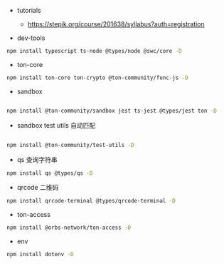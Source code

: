 
* tutorials
  * https://stepik.org/course/201638/syllabus?auth=registration

* dev-tools

```bash
npm install typescript ts-node @types/node @swc/core -D

```


* ton-core
``` bash
npm install ton-core ton-crypto @ton-community/func-js -D

```


* sandbox
```bash

npm install @ton-community/sandbox jest ts-jest @types/jest ton -D

```



* sandbox test utils
自动匹配 
```bash

npm install @ton-community/test-utils -D

```


* qs
查询字符串
``` bash
npm install qs @types/qs -D
```


* qrcode
二维码
```bash
npm install qrcode-terminal @types/qrcode-terminal -D
```


* ton-access

```bash
npm install @orbs-network/ton-access -D
```

* env

```bash
npm install dotenv -D
```